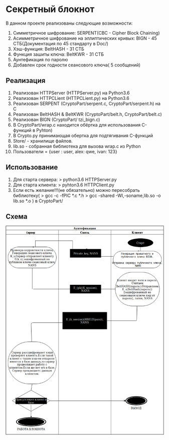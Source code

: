Секретный блокнот
=================================
В данном проекте реализованы следующие возможности:

1. Симметричное шифрование: SERPENT(CBC - Cipher Block Chaining)
2. Асимметричное шифрование на эллиптических кривых: BIGN - 45 СТБ(Документация по 45 стандарту в Doc/)
3. Хэш-функция: BeltHASH - 31 СТБ
4. Функция зашиты ключа: BeltKWR - 31 СТБ
5. Аунтефикация по паролю
6. Добавлен срок годности сеансового ключа( 5 сообщений)


Реализация
----------------------

1. Реализован HTTPServer (HTTPServer.py) на Python3.6
2. Реализован HTTPCLient (HTTPCLient.py) на Python3.6
3. Реализован SERPENT (CryptoPart/serpent.c, CryptoPart/serpent.h) на С
4. Реализован BeltHASH & BeltKWR (CryptoPart/belt.h, CryptoPart/belt.c)
5. Реализован BIGN (CryptoPart/ tzi_bign.c)
6. В CryptoPart/wrap.c находится обёртка для использования C-функций в Pyhton)
7. В Crypto.py принимающая обертка для подтягивания C-функций
8. Store/ - хранилище файлов.
9. lib.so - собранная библиотека для вызова wrap.c из Python
10. Пользователи = {user : user, alex: qwe, ivan: 123}

Использование
------------------------
1. Для старта сервера: > python3.6 HTTPServer.py
2. Для старта клиента: > pyhton3.6 HTTPClient.py
3. Если есть желание!!!(не обязательно) 
   можно пересобрать библиотеку( > gcc -c -fPIC *.c *.h
				 > gcc -shared -Wl,-soname,lib.so -o lib.so  *.o ) в CryptoPart/	

Схема
-------------------------------------------------------------------------------------------------------------------------------------------------------------------------------------------------------
![alt text](https://github.com/MD-Levitan/SecureNotepad/blob/master/Diagram.png)

